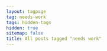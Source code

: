 ```yaml
---
layout: tagpage
tag: needs-work
tags: hidden-tags
hidden: true
sitemap: false
title: All posts tagged "needs work"
---
```

